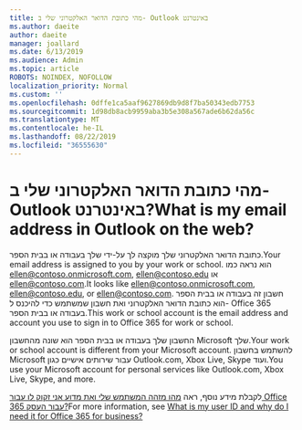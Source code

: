 ```yaml
---
title: מהי כתובת הדואר האלקטרוני שלי ב- Outlook באינטרנט
ms.author: daeite
author: daeite
manager: joallard
ms.date: 6/13/2019
ms.audience: Admin
ms.topic: article
ROBOTS: NOINDEX, NOFOLLOW
localization_priority: Normal
ms.custom: ''
ms.openlocfilehash: 0dffe1ca5aaf9627869db9d8f7ba50343edb7753
ms.sourcegitcommit: 1d98db8acb9959aba3b5e308a567ade6b62da56c
ms.translationtype: MT
ms.contentlocale: he-IL
ms.lasthandoff: 08/22/2019
ms.locfileid: "36555630"
---
```

# <a name="what-is-my-email-address-in-outlook-on-the-web"></a><span data-ttu-id="63857-102">מהי כתובת הדואר האלקטרוני שלי ב- Outlook באינטרנט?</span><span class="sxs-lookup"><span data-stu-id="63857-102">What is my email address in Outlook on the web?</span></span>

<span data-ttu-id="63857-103">כתובת הדואר האלקטרוני שלך מוקצה לך על-ידי שלך בעבודה או בבית הספר.</span><span class="sxs-lookup"><span data-stu-id="63857-103">Your email address is assigned to you by your work or school.</span></span> <span data-ttu-id="63857-104">הוא נראה כמו ellen@contoso.onmicrosoft.com, ellen@contoso.edu או ellen@contoso.com.</span><span class="sxs-lookup"><span data-stu-id="63857-104">It looks like ellen@contoso.onmicrosoft.com, ellen@contoso.edu, or ellen@contoso.com.</span></span> <span data-ttu-id="63857-105">חשבון זה בעבודה או בבית הספר הוא כתובת הדואר האלקטרוני ואת חשבון שמשתמש כדי להיכנס ל- Office 365 בעבודה או בבית הספר.</span><span class="sxs-lookup"><span data-stu-id="63857-105">This work or school account is the email address and account you use to sign in to Office 365 for work or school.</span></span>

<span data-ttu-id="63857-106">החשבון שלך בעבודה או בבית הספר הוא שונה מהחשבון Microsoft שלך.</span><span class="sxs-lookup"><span data-stu-id="63857-106">Your work or school account is different from your Microsoft account.</span></span> <span data-ttu-id="63857-107">להשתמש בחשבון Microsoft עבור שירותים אישיים כגון Outlook.com, Xbox Live, Skype ועוד.</span><span class="sxs-lookup"><span data-stu-id="63857-107">You use your Microsoft account for personal services like Outlook.com, Xbox Live, Skype, and more.</span></span>

<span data-ttu-id="63857-108">לקבלת מידע נוסף, ראה [מהו מזהה המשתמש שלי ואת מדוע אני זקוק לו עבור Office 365 עבור העסק?](https://support.office.com/article/37da662b-5da6-4b56-a091-2731b2ecc8b4)</span><span class="sxs-lookup"><span data-stu-id="63857-108">For more information, see [What is my user ID and why do I need it for Office 365 for business?](https://support.office.com/article/37da662b-5da6-4b56-a091-2731b2ecc8b4)</span></span>
